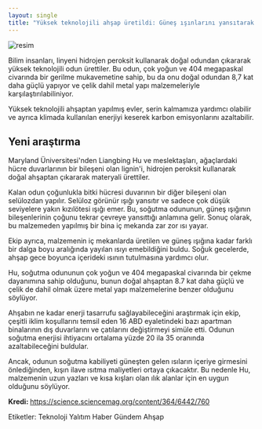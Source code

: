 ```yaml
---
layout: single
title: "Yüksek teknolojili ahşap üretildi: Güneş ışınlarını yansıtarak evleri serin tutacak"
---
```

![resim](https://images.unsplash.com/photo-1449158743715-0a90ebb6d2d8?ixlib=rb-1.2.1&auto=format&fit=crop&w=1350&q=80)

Bilim insanları, linyeni hidrojen peroksit kullanarak doğal odundan çıkararak yüksek teknolojili odun ürettiler. Bu odun, çok yoğun ve 404 megapaskal civarında bir gerilme mukavemetine sahip, bu da onu doğal odundan 8,7 kat daha güçlü yapıyor ve çelik dahil metal yapı malzemeleriyle karşılaştırılabiliniyor.

Yüksek teknolojili ahşaptan yapılmış evler, serin kalmamıza yardımcı olabilir ve ayrıca klimada kullanılan enerjiyi keserek karbon emisyonlarını azaltabilir.

Yeni araştırma
-
Maryland Üniversitesi'nden Liangbing Hu ve meslektaşları, ağaçlardaki hücre duvarlarının bir bileşeni olan lignin'i, hidrojen peroksit kullanarak doğal ahşaptan çıkararak materyali ürettiler.

Kalan odun çoğunlukla bitki hücresi duvarının bir diğer bileşeni olan selülozdan yapılır. Selüloz görünür ışığı yansıtır ve sadece çok düşük seviyelere yakın kızılötesi ışığı emer. Bu, soğutma odununun, güneş ışığının bileşenlerinin çoğunu tekrar çevreye yansıttığı anlamına gelir. Sonuç olarak, bu malzemeden yapılmış bir bina iç mekanda zar zor ısı yayar.

<script async src="//pagead2.googlesyndication.com/pagead/js/adsbygoogle.js"></script>
<ins class="adsbygoogle"
     style="display:block; text-align:center;"
     data-ad-layout="in-article"
     data-ad-format="fluid"
     data-ad-client="ca-pub-7868661326160958"
     data-ad-slot="3072558811"></ins>
<script>
     (adsbygoogle = window.adsbygoogle || []).push({});
</script>

Ekip ayrıca, malzemenin iç mekanlarda üretilen ve güneş ışığına kadar farklı bir dalga boyu aralığında yayılan ısıyı emebildiğini buldu. Soğuk gecelerde, ahşap gece boyunca içerideki ısının tutulmasına yardımcı olur.

Hu, soğutma odununun çok yoğun ve 404 megapaskal civarında bir çekme dayanımına sahip olduğunu, bunun doğal ahşaptan 8.7 kat daha güçlü ve çelik de dahil olmak üzere metal yapı malzemelerine benzer olduğunu söylüyor.

Ahşabın ne kadar enerji tasarrufu sağlayabileceğini araştırmak için ekip, çeşitli iklim koşullarını temsil eden 16 ABD eyaletindeki bazı apartman binalarının dış duvarlarını ve çatılarını değiştirmeyi simüle etti. Odunun soğutma enerjisi ihtiyacını ortalama yüzde 20 ila 35 oranında azaltabileceğini buldular.

Ancak, odunun soğutma kabiliyeti güneşten gelen ısıların içeriye girmesini önlediğinden, kışın ilave ısıtma maliyetleri ortaya çıkacaktır. Bu nedenle Hu, malzemenin uzun yazları ve kısa kışları olan ılık alanlar için en uygun olduğunu söylüyor.

<p class="notice--info"><strong>Kredi: </strong><a href="https://science.sciencemag.org/content/364/6442/760">https://science.sciencemag.org/content/364/6442/760</a></p>

Etiketler: <a class="btn btn--primary">Teknoloji</a> <a class="btn btn--primary">Yalıtım</a> <a class="btn btn--primary">Haber</a> <a class="btn btn--primary">Gündem</a> <a class="btn btn--primary">Ahşap</a>

